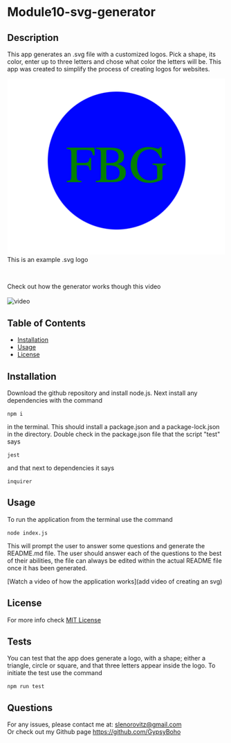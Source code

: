# Module10-svg-generator

## Description
          
This app generates an .svg file with a customized logos. Pick a shape, its color, enter up to three letters and chose what color the letters will be. This app was created to simplify the process of creating logos for websites.

![image](./assets/imgsvglogo.png)
<br> This is an example .svg logo <br>

<br>


Check out how the generator works though this video 
<br>
<br>
![video](./assets/SVGwalkthroughVideo.gif)

## Table of Contents

* [Installation](#installation)
* [Usage](#usage)
* [License](#license)

## Installation

Download the github repository and install node.js. Next install any dependencies with the command 
```
npm i
``````
in the terminal. This should install a package.json and a package-lock.json in the directory. Double check in the package.json file that the script "test" says 
```
jest 
```
and that next to dependencies it says
```
inquirer
```


## Usage

To run the application from the terminal use the command
```
node index.js
```
This will prompt the user to answer some questions and generate the README.md file. The user should answer each of the questions to the best of their abilities, the file can always be edited within the actual README file once it has been generated. 

[Watch a video of how the application works](add video of creating an svg)

## License

For more info check [MIT License](https://opensource.org/licenses/MIT)

## Tests

You can test that the app does generate a logo, with a shape; either a triangle, circle or square, and that three letters appear inside the logo. To initiate the test use the command
```
npm run test
```


## Questions

For any issues, please contact me at:
slenorovitz@gmail.com
<br>
Or check out my Github page https://github.com/GypsyBoho